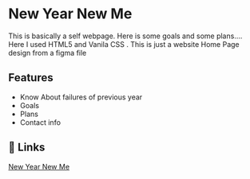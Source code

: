# New Year New Me

This is basically a self webpage. Here is some goals and some plans....
Here I used HTML5 and Vanila CSS . This is just a website Home Page design from a figma file


## Features

-  Know About failures of previous year
- Goals
- Plans
- Contact info

## 🔗 Links
[New Year New Me](https://habibaferdausi.github.io/new-year-new-me/)
